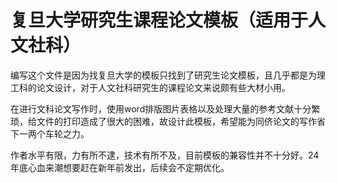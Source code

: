 # 复旦大学研究生课程论文模板（适用于人文社科）
编写这个文件是因为找复旦大学的模板只找到了研究生论文模板，且几乎都是为理工科的论文设计，对于人文社科研究生的课程论文来说颇有些大材小用。


在进行文科论文写作时，使用word排版图片表格以及处理大量的参考文献十分繁琐，给文件的打印造成了很大的困难，故设计此模板，希望能为同侪论文的写作省下一两个车轮之力。


作者水平有限，力有所不逮，技术有所不及，目前模板的兼容性并不十分好。24年底心血来潮想要赶在新年前发出，后续会不定期优化。
